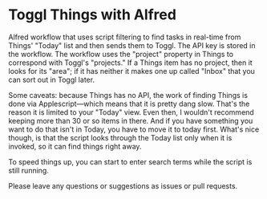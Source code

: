 # Toggl Things with Alfred

Alfred workflow that uses script filtering to find tasks in real-time from Things' "Today" list and then sends them to Toggl. The API key is stored in the workflow. The workflow uses the "project" property in Things to correspond with Toggl's "projects." If a Things item has no project, then it looks for its "area"; if it has neither it makes one up called "Inbox" that you can sort out in Toggl later.

Some caveats: because Things has no API, the work of finding Things is done via Applescript—which means that it is pretty dang slow. That's the reason it is limited to your "Today" view. Even then, I wouldn't recommend keeping more than 30 or so items in there. And if you have something you want to do that isn't in Today, you have to move it to today first. What's nice though, is that the script looks through the Today list only when it is invoked, so it can find things right away.

To speed things up, you can start to enter search terms while the script is still running.

Please leave any questions or suggestions as issues or pull requests.
